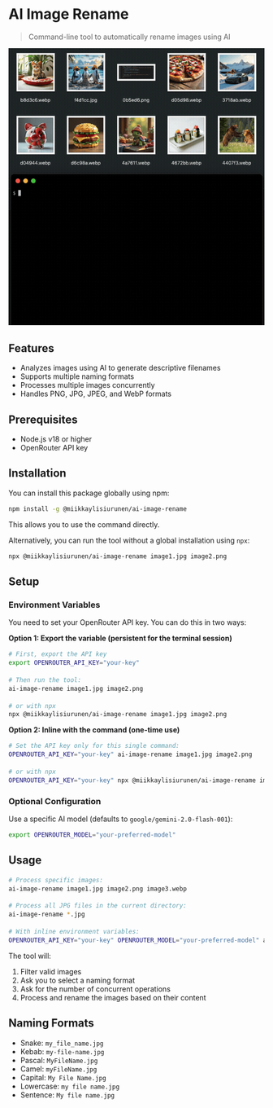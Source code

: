 # AI Image Rename

> Command-line tool to automatically rename images using AI

![Demo](https://github.com/miikkaylisiurunen/ai-image-rename/blob/main/assets/demo.gif)

## Features

- Analyzes images using AI to generate descriptive filenames
- Supports multiple naming formats
- Processes multiple images concurrently
- Handles PNG, JPG, JPEG, and WebP formats

## Prerequisites

- Node.js v18 or higher
- OpenRouter API key

## Installation

You can install this package globally using npm:

```bash
npm install -g @miikkaylisiurunen/ai-image-rename
```

This allows you to use the command directly.

Alternatively, you can run the tool without a global installation using `npx`:

```bash
npx @miikkaylisiurunen/ai-image-rename image1.jpg image2.png
```

## Setup

### Environment Variables

You need to set your OpenRouter API key. You can do this in two ways:

**Option 1: Export the variable (persistent for the terminal session)**

```bash
# First, export the API key
export OPENROUTER_API_KEY="your-key"

# Then run the tool:
ai-image-rename image1.jpg image2.png

# or with npx
npx @miikkaylisiurunen/ai-image-rename image1.jpg image2.png
```

**Option 2: Inline with the command (one-time use)**

```bash
# Set the API key only for this single command:
OPENROUTER_API_KEY="your-key" ai-image-rename image1.jpg image2.png

# or with npx
OPENROUTER_API_KEY="your-key" npx @miikkaylisiurunen/ai-image-rename image1.jpg image2.png
```

### Optional Configuration

Use a specific AI model (defaults to `google/gemini-2.0-flash-001`):

```bash
export OPENROUTER_MODEL="your-preferred-model"
```

## Usage

```bash
# Process specific images:
ai-image-rename image1.jpg image2.png image3.webp

# Process all JPG files in the current directory:
ai-image-rename *.jpg

# With inline environment variables:
OPENROUTER_API_KEY="your-key" OPENROUTER_MODEL="your-preferred-model" ai-image-rename *.jpg
```

The tool will:

1. Filter valid images
2. Ask you to select a naming format
3. Ask for the number of concurrent operations
4. Process and rename the images based on their content

## Naming Formats

- Snake: `my_file_name.jpg`
- Kebab: `my-file-name.jpg`
- Pascal: `MyFileName.jpg`
- Camel: `myFileName.jpg`
- Capital: `My File Name.jpg`
- Lowercase: `my file name.jpg`
- Sentence: `My file name.jpg`
